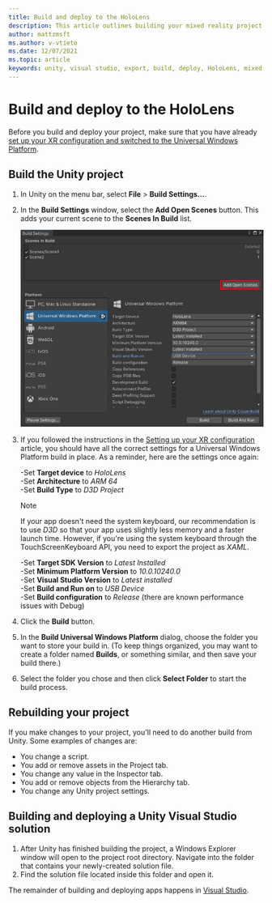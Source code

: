 ```yaml
---
title: Build and deploy to the HoloLens
description: This article outlines building your mixed reality project with Unity and Visual Studio so you can deploy it to the HoloLens.
author: mattzmsft
ms.author: v-vtieto
ms.date: 12/07/2021
ms.topic: article
keywords: unity, visual studio, export, build, deploy, HoloLens, mixed reality headset, windows mixed reality headset, virtual reality headset, UWP, deploying
---
```


# Build and deploy to the HoloLens

Before you build and deploy your project, make sure that you have already [set up your XR configuration and switched to the Universal Windows Platform](xr-project-setup.md).

## Build the Unity project

1. In Unity on the menu bar, select **File** > **Build Settings...**.
1. In the **Build Settings** window, select the **Add Open Scenes** button. This adds your current scene to the **Scenes In Build** list.

    ![Screen shot of Unity build settings](images/023-build-settings.png)

1. If you followed the instructions in the [Setting up your XR configuration ](xr-project-setup.md) article, you should have all the correct settings for a Universal Windows Platform build in place. As a reminder, here are the settings once again:

    -Set **Target device** to *HoloLens*  
    -Set **Architecture** to *ARM 64*  
    -Set **Build Type** to *D3D Project*  

    > [!NOTE]
    > If your app doesn't need the system keyboard, our recommendation is to use *D3D* so that your app uses slightly less memory and a faster launch time. However, if you're using the system keyboard through the TouchScreenKeyboard API, you need to export the project as *XAML*.

    -Set **Target SDK Version** to *Latest   Installed*  
    -Set **Minimum Platform Version** to *10.0.10240.0*  
    -Set **Visual Studio Version** to *Latest installed*  
    -Set **Build and Run on** to *USB Device*  
    -Set **Build configuration** to *Release* (there are known performance issues with Debug)

1. Click the **Build** button.
1. In the **Build Universal Windows Platform** dialog, choose the folder you want to store your build in. (To keep things organized, you may want to create a folder named **Builds**, or something similar, and then save your build there.) 
1. Select the folder you chose and then click **Select Folder** to start the build process.

## Rebuilding your project

If you make changes to your project, you'll need to do another build from Unity. Some examples of changes are:
* You change a script.
* You add or remove assets in the Project tab.
* You change any value in the Inspector tab.
* You add or remove objects from the Hierarchy tab.
* You change any Unity project settings.

## Building and deploying a Unity Visual Studio solution

1. After Unity has finished building the project, a Windows Explorer window will open to the project root directory. Navigate into the folder that contains your newly-created solution file.
1. Find the solution file located inside this folder and open it.

The remainder of building and deploying apps happens in [Visual Studio](../advanced-concepts/using-visual-studio.md). 



